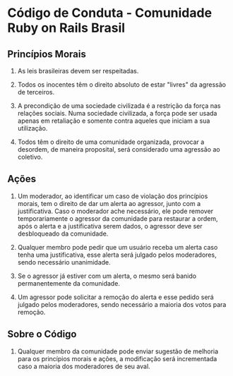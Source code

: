 # Código de Conduta - Comunidade Ruby on Rails Brasil

## Princípios Morais

1. As leis brasileiras devem ser respeitadas.

2. Todos os inocentes têm o direito absoluto de estar "livres" da agressão de terceiros.

3. A precondição de uma sociedade civilizada é a restrição da força nas relações sociais. Numa sociedade civilizada, a força pode ser usada apenas em retaliação e somente contra aqueles que iniciam a sua utilização.

4. Todos têm o direito de uma comunidade organizada, provocar a desordem, de maneira proposital, será considerado uma agressão ao coletivo.

## Ações

1. Um moderador, ao identificar um caso de violação dos princípios morais, tem o direito de dar um alerta ao agressor, junto com a justificativa. Caso o moderador ache necessário, ele pode remover temporariamente o agressor da comunidade para restaurar a ordem, após o alerta e a justificativa serem dados, o agressor deve ser desbloqueado da comunidade.

2. Qualquer membro pode pedir que um usuário receba um alerta caso tenha uma justificativa, esse alerta será julgado pelos moderadores, sendo necessário unanimidade.

3. Se o agressor já estiver com um alerta, o mesmo será banido permanentemente da comunidade.

4. Um agressor pode solicitar a remoção do alerta e esse pedido será julgado pelos moderadores, sendo necessário a maioria dos votos para remoção.

## Sobre o Código

1. Qualquer membro da comunidade pode enviar sugestão de melhoria para os princípios morais e ações, a modificação será incrementada caso a maioria dos moderadores de seu aval.
